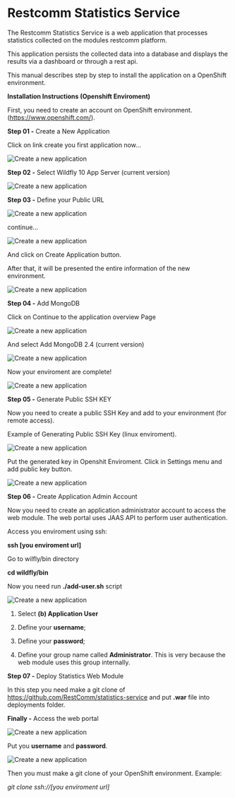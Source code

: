 # Restcomm Statistics Service

The Restcomm Statistics Service is a web application that processes statistics collected on the modules restcomm platform.

This application persists the collected data into a database and displays the results via a dashboard or through a rest api.

This manual describes step by step to install the application on a OpenShift environment.

**Installation Instructions (Openshift Enviroment)**


First, you need to create an account on OpenShift environment. (https://www.openshift.com/).

**Step 01 -** Create a New Application

Click on link create you first application now...

![Create a new application](images/step_01.png)

**Step 02 -** Select Wildfly 10 App Server (current version)

![Create a new application](images/step_02.png)

**Step 03 -** Define your Public URL

![Create a new application](images/step_03.png)

continue...

![Create a new application](images/step_04.png)

And click on Create Application button.

After that, it will be presented the entire information of the new environment.

![Create a new application](images/step_05.png)

**Step 04 -** Add MongoDB

Click on Continue to the application overview Page

![Create a new application](images/step_06.png)

And select Add MongoDB 2.4 (current version)

![Create a new application](images/step_07.png)

Now your enviroment are complete!

![Create a new application](images/step_08.png)


**Step 05 -** Generate Public SSH KEY

Now you need to create a public SSH Key and add to your environment (for remote access).

Example of Generating Public SSH Key (linux enviroment).

![Create a new application](images/step_09.png)

Put the generated key in Openshit Enviroment. Click in Settings menu and add public key button. 

![Create a new application](images/step_10.png)


**Step 06 -** Create Application Admin Account

Now you need to create an application administrator account to access the web module. The web portal uses JAAS API to perform user authentication.

Access you enviroment using ssh:

**ssh [you enviroment url]**

Go to wilfly/bin directory

**cd wildfly/bin**

Now you need run **./add-user.sh** script

![Create a new application](images/step_11.png)

01) Select **(b) Application User**

02) Define your **username**;

03) Define your **password**;

04) Define your group name called **Administrator**. This is very because the web module uses this group internally. 


**Step 07 -** Deploy Statistics Web Module

In this step you need make a git clone of https://github.com/RestComm/statistics-service and put **.war** file into deployments folder.

**Finally -** Access the web portal

![Create a new application](images/step_12.png)

Put you **username** and **password**.

![Create a new application](images/step_13.png)


Then you must make a git clone of your OpenShift environment. 
Example:

_git clone ssh://[you enviroment url]_

